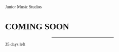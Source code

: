 <!DOCTYPE html>
<html>
<title>Junior Music Studios</title>
<meta charset="UTF-8">
<meta name="viewport" content="width=device-width, initial-scale=1">
<link rel="stylesheet" href="https://www.w3schools.com/w3css/4/w3.css">
<link rel="shortcut icon" href="https://product-image.juniqe-production.juniqe.com/media/catalog/product/seo-cache/x800/68/367/68-367-101P/J-JUNIQE-Poster.jpg" type="image/x-icon" />
<link rel="stylesheet" href="https://fonts.googleapis.com/css?family=Raleway">
<style>
body,h1 {font-family: "arista"}
body, html {height: 100%}
.bgimg {
  background-image: url("http://researchvilladotcom.files.wordpress.com/2017/02/digitalmediawire-com.jpg");
  min-height: 100%;
  background-position: center;
  background-size: cover;
}
</style>
<body>

<div class="bgimg w3-display-container w3-animate-opacity w3-text-white">
  <div class="w3-display-topleft w3-padding-large w3-xlarge">
    Junior Music Studios
  </div>
  <div class="w3-display-middle">
    <h1 class="w3-jumbo w3-animate-top">COMING SOON</h1>
    <hr class="w3-border-grey" style="margin:auto;width:40%">
    <p class="w3-large w3-center">35 days left</p>
  </div>
 
  </div>
</div>

</body>
</html>

